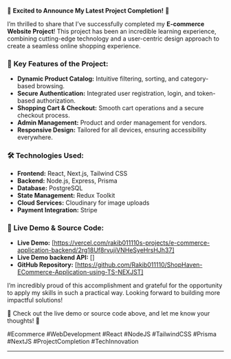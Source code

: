🚀 **Excited to Announce My Latest Project Completion!** 🛒  

I’m thrilled to share that I’ve successfully completed my **E-commerce Website Project**! This project has been an incredible learning experience, combining cutting-edge technology and a user-centric design approach to create a seamless online shopping experience.  

### 🌟 **Key Features of the Project:**  
- **Dynamic Product Catalog:** Intuitive filtering, sorting, and category-based browsing.  
- **Secure Authentication:** Integrated user registration, login, and token-based authorization.  
- **Shopping Cart & Checkout:** Smooth cart operations and a secure checkout process.  
- **Admin Management:** Product and order management for vendors.  
- **Responsive Design:** Tailored for all devices, ensuring accessibility everywhere.  

### 🛠️ **Technologies Used:**  
- **Frontend:** React, Next.js, Tailwind CSS  
- **Backend:** Node.js, Express, Prisma  
- **Database:** PostgreSQL  
- **State Management:** Redux Toolkit  
- **Cloud Services:** Cloudinary for image uploads  
- **Payment Integration:** Stripe  

### 🚀 **Live Demo & Source Code:**  
- **Live Demo:** [https://vercel.com/rakib011110s-projects/e-commerce-application-backend/2rg18Uf8rvujiVNHeSyeHrsHJh37]  
- **Live Demo backend API:** []  
- **GitHub Repository:** [https://github.com/Rakib011110/ShopHaven-ECommerce-Application-using-TS-NEXJST]  

I’m incredibly proud of this accomplishment and grateful for the opportunity to apply my skills in such a practical way. Looking forward to building more impactful solutions!  

🔗 Check out the live demo or source code above, and let me know your thoughts! 🙌  

#Ecommerce #WebDevelopment #React #NodeJS #TailwindCSS #Prisma #NextJS #ProjectCompletion #TechInnovation  

---






